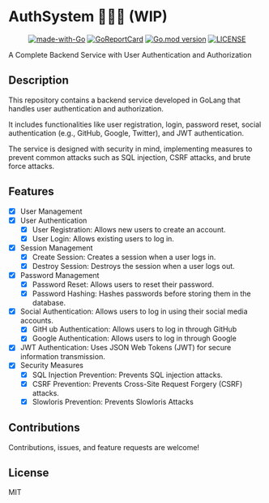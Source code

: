 # AuthSystem 🥷🏽🔐 (WIP)

<p align="center">
   <a href="http://makeapullrequest.com"><img src="https://img.shields.io/badge/PRs-welcome-brightgreen.svg?style=flat" alt=""></a>
   <a href="https://golang.org"><img src="https://img.shields.io/badge/Made%20with-Go-1f425f.svg" alt="made-with-Go"></a>
   <a href="https://goreportcard.com/report/github.com/goodnessuc/authsystem"><img src="https://goreportcard.com/badge/github.com/goodnessuc/authsystem" alt="GoReportCard"></a>
   <a href="https://github.com/goodnessuc/authsystem"><img src="https://img.shields.io/github/go-mod/go-version/goodnessuc/authsystem.svg" alt="Go.mod version"></a>
   <a href="https://github.com/goodnessuc/authsystem/blob/master/LICENSE"><img src="https://img.shields.io/github/license/goodnessuc/authsystem.svg" alt="LICENSE"></a>
</p>

A Complete Backend Service with User Authentication and Authorization

## Description

This repository contains a backend service developed in GoLang that handles user authentication and authorization.

It includes functionalities like user registration, login, password reset, social authentication (e.g., GitHub, Google,
Twitter), and JWT authentication.

The service is designed with security in mind, implementing measures to prevent common attacks such as SQL injection,
CSRF attacks, and brute force attacks.

## Features

- [x] User Management
- [x] User Authentication
    - [x] User Registration: Allows new users to create an account.
    - [x] User Login: Allows existing users to log in.
- [x] Session Management
    - [x] Create Session: Creates a session when a user logs in.
    - [x] Destroy Session: Destroys the session when a user logs out.
- [x] Password Management
    - [x] Password Reset: Allows users to reset their password.
    - [x] Password Hashing: Hashes passwords before storing them in the database.
- [x] Social Authentication: Allows users to log in using their social media accounts.
    - [x] GitH ub Authentication: Allows users to log in through GitHub
    - [x] Google Authentication: Allows users to log in through Google
- [x] JWT Authentication: Uses JSON Web Tokens (JWT) for secure information transmission.
- [x] Security Measures
    - [x] SQL Injection Prevention: Prevents SQL injection attacks.
    - [x] CSRF Prevention: Prevents Cross-Site Request Forgery (CSRF) attacks.
    - [x] Slowloris Prevention: Prevents Slowloris Attacks

## Contributions

Contributions, issues, and feature requests are welcome!

## License

MIT

